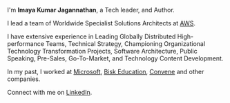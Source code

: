 ---
---

I'm **Imaya Kumar Jagannathan**, a Tech leader, and Author.

I lead a team of Worldwide Specialist Solutions Architects at [AWS].

I have extensive experience in Leading Globally Distributed High-performance Teams, Technical Strategy, Championing Organizational Technology Transformation Projects, Software Architecture, Public Speaking, Pre-Sales, Go-To-Market, and Technology Content Development.  

In my past, I worked at [Microsoft], [Bisk Education], [Convene] and other companies.

Connect with me on [LinkedIn](https://www.linkedin.com/in/imaya).


[projects]: /projects
[Microsoft]: https://microsoft.com
[Bisk Education]: https://bisk.com
[Convene]: https://convene-tech.com
[AWS]: https://aws.amazon.com
